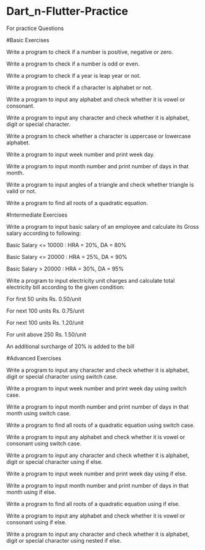 # Dart_n-Flutter-Practice

For practice Questions


#Basic Exercises

 Write a program to check if a number is positive, negative or zero.
 
 Write a program to check if a number is odd or even.
 
 Write a program to check if a year is leap year or not.
 
 Write a program to check if a character is alphabet or not.
 
 Write a program to input any alphabet and check whether it is vowel or consonant.
 
 Write a program to input any character and check whether it is alphabet, digit or special character.
 
 Write a program to check whether a character is uppercase or lowercase alphabet.
 
 Write a program to input week number and print week day.
 
 Write a program to input month number and print number of days in that month.
 
 Write a program to input angles of a triangle and check whether triangle is valid or not.
 
 Write a program to find all roots of a quadratic equation.
 
 
#Intermediate Exercises

 Write a program to input basic salary of an employee and calculate its Gross salary according to following:
 
Basic Salary <= 10000 : HRA = 20%, DA = 80%

Basic Salary <= 20000 : HRA = 25%, DA = 90%

Basic Salary > 20000 : HRA = 30%, DA = 95%

 Write a program to input electricity unit charges and calculate total electricity bill according to the given condition:
 
For first 50 units Rs. 0.50/unit

For next 100 units Rs. 0.75/unit

For next 100 units Rs. 1.20/unit

For unit above 250 Rs. 1.50/unit

An additional surcharge of 20% is added to the bill


#Advanced Exercises

 Write a program to input any character and check whether it is alphabet, digit or special character using switch case.
 
 Write a program to input week number and print week day using switch case.
 
 Write a program to input month number and print number of days in that month using switch case.
 
 Write a program to find all roots of a quadratic equation using switch case.
 
 Write a program to input any alphabet and check whether it is vowel or consonant using switch case.
 
 Write a program to input any character and check whether it is alphabet, digit or special character using if else.
 
 Write a program to input week number and print week day using if else.
 
 Write a program to input month number and print number of days in that month using if else.
 
 Write a program to find all roots of a quadratic equation using if else.
 
 Write a program to input any alphabet and check whether it is vowel or consonant using if else.
 
 Write a program to input any character and check whether it is alphabet, digit or special character using nested if else.
